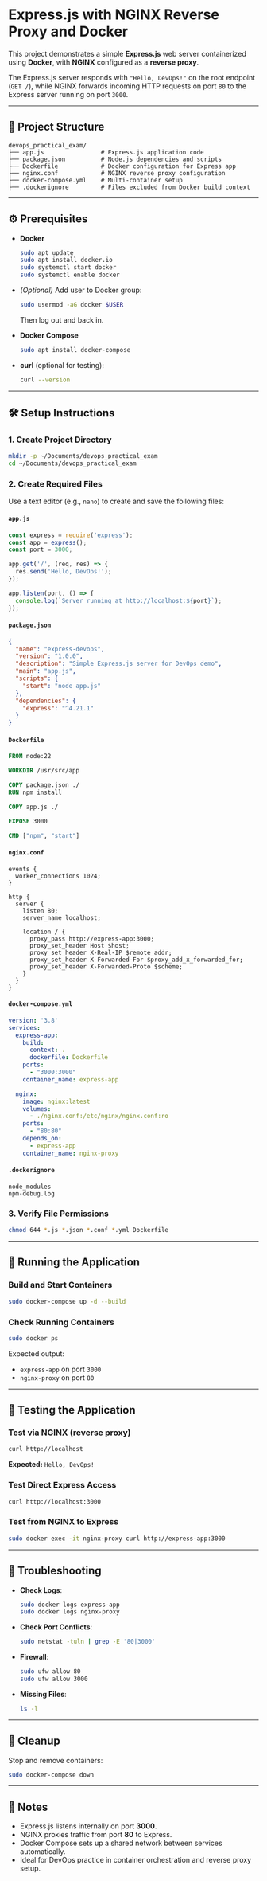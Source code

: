 # Express.js with NGINX Reverse Proxy and Docker

This project demonstrates a simple **Express.js** web server containerized using **Docker**, with **NGINX** configured as a **reverse proxy**.

The Express.js server responds with `"Hello, DevOps!"` on the root endpoint (`GET /`), while NGINX forwards incoming HTTP requests on port `80` to the Express server running on port `3000`.

---

## 📁 Project Structure

```
devops_practical_exam/
├── app.js                # Express.js application code
├── package.json          # Node.js dependencies and scripts
├── Dockerfile            # Docker configuration for Express app
├── nginx.conf            # NGINX reverse proxy configuration
├── docker-compose.yml    # Multi-container setup
├── .dockerignore         # Files excluded from Docker build context
```

---

## ⚙️ Prerequisites

* **Docker**

  ```bash
  sudo apt update
  sudo apt install docker.io
  sudo systemctl start docker
  sudo systemctl enable docker
  ```

* *(Optional)* Add user to Docker group:

  ```bash
  sudo usermod -aG docker $USER
  ```

  Then log out and back in.

* **Docker Compose**

  ```bash
  sudo apt install docker-compose
  ```

* **curl** (optional for testing):

  ```bash
  curl --version
  ```

---

## 🛠 Setup Instructions

### 1. Create Project Directory

```bash
mkdir -p ~/Documents/devops_practical_exam
cd ~/Documents/devops_practical_exam
```

### 2. Create Required Files

Use a text editor (e.g., `nano`) to create and save the following files:

#### `app.js`

```js
const express = require('express');
const app = express();
const port = 3000;

app.get('/', (req, res) => {
  res.send('Hello, DevOps!');
});

app.listen(port, () => {
  console.log(`Server running at http://localhost:${port}`);
});
```

#### `package.json`

```json
{
  "name": "express-devops",
  "version": "1.0.0",
  "description": "Simple Express.js server for DevOps demo",
  "main": "app.js",
  "scripts": {
    "start": "node app.js"
  },
  "dependencies": {
    "express": "^4.21.1"
  }
}
```

#### `Dockerfile`

```Dockerfile
FROM node:22

WORKDIR /usr/src/app

COPY package.json ./
RUN npm install

COPY app.js ./

EXPOSE 3000

CMD ["npm", "start"]
```

#### `nginx.conf`

```nginx
events {
  worker_connections 1024;
}

http {
  server {
    listen 80;
    server_name localhost;

    location / {
      proxy_pass http://express-app:3000;
      proxy_set_header Host $host;
      proxy_set_header X-Real-IP $remote_addr;
      proxy_set_header X-Forwarded-For $proxy_add_x_forwarded_for;
      proxy_set_header X-Forwarded-Proto $scheme;
    }
  }
}
```

#### `docker-compose.yml`

```yaml
version: '3.8'
services:
  express-app:
    build:
      context: .
      dockerfile: Dockerfile
    ports:
      - "3000:3000"
    container_name: express-app

  nginx:
    image: nginx:latest
    volumes:
      - ./nginx.conf:/etc/nginx/nginx.conf:ro
    ports:
      - "80:80"
    depends_on:
      - express-app
    container_name: nginx-proxy
```

#### `.dockerignore`

```
node_modules
npm-debug.log
```

### 3. Verify File Permissions

```bash
chmod 644 *.js *.json *.conf *.yml Dockerfile
```

---

## 🚀 Running the Application

### Build and Start Containers

```bash
sudo docker-compose up -d --build
```

### Check Running Containers

```bash
sudo docker ps
```

Expected output:

* `express-app` on port `3000`
* `nginx-proxy` on port `80`

---

## 🧪 Testing the Application

### Test via NGINX (reverse proxy)

```bash
curl http://localhost
```

**Expected:** `Hello, DevOps!`

### Test Direct Express Access

```bash
curl http://localhost:3000
```

### Test from NGINX to Express

```bash
sudo docker exec -it nginx-proxy curl http://express-app:3000
```

---

## 🛒 Troubleshooting

* **Check Logs**:

  ```bash
  sudo docker logs express-app
  sudo docker logs nginx-proxy
  ```

* **Check Port Conflicts**:

  ```bash
  sudo netstat -tuln | grep -E '80|3000'
  ```

* **Firewall**:

  ```bash
  sudo ufw allow 80
  sudo ufw allow 3000
  ```

* **Missing Files**:

  ```bash
  ls -l
  ```

---

## 🛂 Cleanup

Stop and remove containers:

```bash
sudo docker-compose down
```

---

## 📝 Notes

* Express.js listens internally on port **3000**.
* NGINX proxies traffic from port **80** to Express.
* Docker Compose sets up a shared network between services automatically.
* Ideal for DevOps practice in container orchestration and reverse proxy setup.

